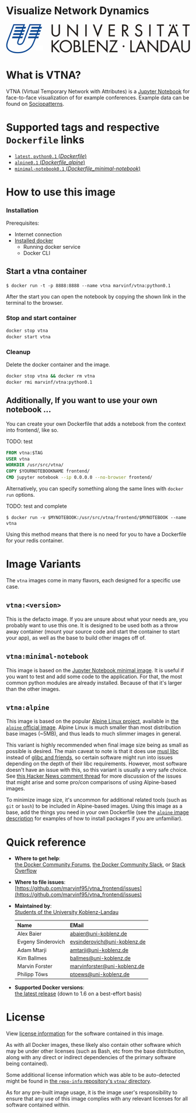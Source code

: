# Visualize Network Dynamics
![University Koblenz-Landau](frontend/images/university_koblenz_logo.jpg?raw=true "Logo of the university Koblenz-Landau")

# What is VTNA?

VTNA (Virtual Temporary Network with Attributes) is a [Jupyter Notebook](https://jupyter.org/) for face-to-face visualization of for example conferences. Example data can be found on [Sociopatterns](http://www.sociopatterns.org/).

# Supported tags and respective `Dockerfile` links

-	[`latest`, `python0.1` (*Dockerfile*)](https://github.com/marvinf95/vtna_frontend/blob/master/Dockerfile)
-	[`alpine0.1` (*Dockerfile_alpine*)](https://github.com/marvinf95/vtna_frontend/blob/master/Dockerfile_alpine)
-	[`minimal-notebook0.1` (*Dockerfile_minimal-notebook*)](https://github.com/marvinf95/vtna_frontend/blob/master/Dockerfile_minimal-notebook)

# How to use this image

### Installation
Prerequisites:
* Internet connection
* [Installed docker](https://docs.docker.com/engine/installation/)
  * Running docker service
  * Docker CLI

## Start a vtna container
```console
$ docker run -t -p 8888:8888 --name vtna marvinf/vtna:python0.1
```
After the start you can open the notebook by copying the shown link in the terminal to the browser.

### Stop and start container
```bash
docker stop vtna
docker start vtna
```

### Cleanup
Delete the docker container and the image.
```bash
docker stop vtna && docker rm vtna
docker rmi marvinf/vtna:python0.1
```

## Additionally, If you want to use your own notebook ...

You can create your own Dockerfile that adds a notebook from the context into frontend/, like so.

TODO: test
```dockerfile
FROM vtna:$TAG
USER vtna
WORKDIR /usr/src/vtna/
COPY $YOURNOTEBOOKNAME frontend/
CMD jupyter notebook --ip 0.0.0.0 --no-browser frontend/
```

Alternatively, you can specify something along the same lines with `docker run` options.

TODO: test and complete
```console
$ docker run -v $MYNOTEBOOK:/usr/src/vtna/frontend/$MYNOTEBOOK --name vtna
```

Using this method means that there is no need for you to have a Dockerfile for your redis container.

# Image Variants

The `vtna` images come in many flavors, each designed for a specific use case.

## `vtna:<version>`

This is the defacto image. If you are unsure about what your needs are, you probably want to use this one. It is designed to be used both as a throw away container (mount your source code and start the container to start your app), as well as the base to build other images off of.

## `vtna:minimal-notebook`

This image is based on the [Jupyter Notebook minimal image](https://hub.docker.com/r/jupyter/minimal-notebook/). It is useful if you want to test and add some code to the application. For that, the most common python modules are already installed. Because of that it's larger than the other images.

## `vtna:alpine`

This image is based on the popular [Alpine Linux project](http://alpinelinux.org), available in [the `alpine` official image](https://hub.docker.com/_/alpine). Alpine Linux is much smaller than most distribution base images (~5MB), and thus leads to much slimmer images in general.

This variant is highly recommended when final image size being as small as possible is desired. The main caveat to note is that it does use [musl libc](http://www.musl-libc.org) instead of [glibc and friends](http://www.etalabs.net/compare_libcs.html), so certain software might run into issues depending on the depth of their libc requirements. However, most software doesn't have an issue with this, so this variant is usually a very safe choice. See [this Hacker News comment thread](https://news.ycombinator.com/item?id=10782897) for more discussion of the issues that might arise and some pro/con comparisons of using Alpine-based images.

To minimize image size, it's uncommon for additional related tools (such as `git` or `bash`) to be included in Alpine-based images. Using this image as a base, add the things you need in your own Dockerfile (see the [`alpine` image description](https://hub.docker.com/_/alpine/) for examples of how to install packages if you are unfamiliar).

# Quick reference

-	**Where to get help**:  
	[the Docker Community Forums](https://forums.docker.com/), [the Docker Community Slack](https://blog.docker.com/2016/11/introducing-docker-community-directory-docker-community-slack/), or [Stack Overflow](https://stackoverflow.com/search?tab=newest&q=docker)

-	**Where to file issues**:  
	[https://github.com/marvinf95/vtna_frontend/issues](https://github.com/marvinf95/vtna_frontend/issues)

-	**Maintained by**:  
	[Students of the University Koblenz-Landau](https://www.uni-koblenz-landau.de/)

    | Name              | EMail                        |
    | --------          | --------                     |
    | Alex Baier        | abaier@uni-koblenz.de        |
    | Evgeny Sinderovich| evsinderovich@uni-koblenz.de |
    | Adam Mtarji       | amtarji@uni-koblenz.de       |
    | Kim Ballmes       | ballmes@uni-koblenz.de       |
    | Marvin Forster    | marvinforster@uni-koblenz.de |
    | Philipp Töws      | ptoews@uni-koblenz.de        |

-	**Supported Docker versions**:  
	[the latest release](https://github.com/docker/docker-ce/releases/latest) (down to 1.6 on a best-effort basis)

# License

View [license information](https://github.com/marvinf95/vtna_frontend/blob/master/LICENSE) for the software contained in this image.

As with all Docker images, these likely also contain other software which may be under other licenses (such as Bash, etc from the base distribution, along with any direct or indirect dependencies of the primary software being contained).

Some additional license information which was able to be auto-detected might be found in [the `repo-info` repository's `vtna/` directory](https://github.com/marvinf95/vtna_frontend/blob/master/LICENSE).

As for any pre-built image usage, it is the image user's responsibility to ensure that any use of this image complies with any relevant licenses for all software contained within.
